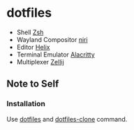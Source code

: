 # dotfiles

- Shell
[Zsh](http://www.zsh.org/)
- Wayland Compositor
[niri](https://github.com/YaLTeR/niri)
- Editor
[Helix](https://helix-editor.com/)
- Terminal Emulator
[Alacritty](https://alacritty.org/)
- Multiplexer
[Zellij](https://zellij.dev/)

## Note to Self
### Installation
Use
[dotfiles](https://github.com/xia4913/bin/blob/main/git/dotfiles)
and
[dotfiles-clone](https://github.com/xia4913/bin/blob/main/git/dotfiles-clone)
command.
